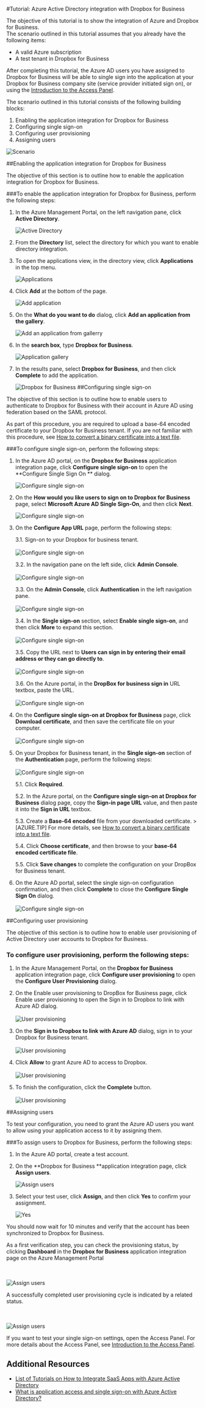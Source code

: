 <properties 
    pageTitle="Tutorial: Azure Active Directory integration with Dropbox for Business | Microsoft Azure" 
    description="Learn how to use Dropbox for Business with Azure Active Directory to enable single sign-on, automated provisioning, and more!" 
    services="active-directory" 
    authors="MarkusVi"  
    documentationCenter="na" 
    manager="stevenpo"/>
<tags 
    ms.service="active-directory" 
    ms.devlang="na" 
    ms.topic="article" 
    ms.tgt_pltfrm="na" 
    ms.workload="identity" 
    ms.date="10/22/2015" 
    ms.author="markvi" />

#Tutorial: Azure Active Directory integration with Dropbox for Business
  
The objective of this tutorial is to show the integration of Azure and Dropbox for Business.  
The scenario outlined in this tutorial assumes that you already have the following items:

-   A valid Azure subscription
-   A test tenant in Dropbox for Business
  
After completing this tutorial, the Azure AD users you have assigned to Dropbox for Business will be able to single sign into the application at your Dropbox for Business company site (service provider initiated sign on), or using the [Introduction to the Access Panel](active-directory-saas-access-panel-introduction.md).
  
The scenario outlined in this tutorial consists of the following building blocks:

1.  Enabling the application integration for Dropbox for Business
2.  Configuring single sign-on
3.  Configuring user provisioning
4.  Assigning users

![Scenario](./media/active-directory-saas-dropboxforbusiness-tutorial/IC769508.png "Scenario")



##Enabling the application integration for Dropbox for Business
  
The objective of this section is to outline how to enable the application integration for Dropbox for Business.

###To enable the application integration for Dropbox for Business, perform the following steps:

1.  In the Azure Management Portal, on the left navigation pane, click **Active Directory**.

    ![Active Directory](./media/active-directory-saas-dropboxforbusiness-tutorial/IC700993.png "Active Directory")

2.  From the **Directory** list, select the directory for which you want to enable directory integration.

3.  To open the applications view, in the directory view, click **Applications** in the top menu.

    ![Applications](./media/active-directory-saas-dropboxforbusiness-tutorial/IC700994.png "Applications")

4.  Click **Add** at the bottom of the page.

    ![Add application](./media/active-directory-saas-dropboxforbusiness-tutorial/IC749321.png "Add application")

5.  On the **What do you want to do** dialog, click **Add an application from the gallery**.

    ![Add an application from gallerry](./media/active-directory-saas-dropboxforbusiness-tutorial/IC749322.png "Add an application from gallerry")

6.  In the **search box**, type **Dropbox for Business**.

    ![Application gallery](./media/active-directory-saas-dropboxforbusiness-tutorial/IC701010.png "Application gallery")

7.  In the results pane, select **Dropbox for Business**, and then click **Complete** to add the application.

    ![Dropbox for Business](./media/active-directory-saas-dropboxforbusiness-tutorial/IC701011.png "Dropbox for Business")
##Configuring single sign-on
  
The objective of this section is to outline how to enable users to authenticate to Dropbox for Business with their account in Azure AD using federation based on the SAML protocol.

As part of this procedure, you are required to upload a base-64 encoded certificate to your Dropbox for Business tenant. If you are not familiar with this procedure, see [How to convert a binary certificate into a text file](http://youtu.be/PlgrzUZ-Y1o).

###To configure single sign-on, perform the following steps:

1.  In the Azure AD portal, on the **Dropbox for Business** application integration page, click **Configure single sign-on** to open the **Configure Single Sign On ** dialog.

    ![Configure single sign-on](./media/active-directory-saas-dropboxforbusiness-tutorial/IC749323.png "Configure single sign-on")

2.  On the **How would you like users to sign on to Dropbox for Business** page, select **Microsoft Azure AD Single Sign-On**, and then click **Next**.

    ![Configure single sign-on](./media/active-directory-saas-dropboxforbusiness-tutorial/IC749327.png "Configure single sign-on")

3.  On the **Configure App URL** page, perform the following steps:

     3.1. Sign-on to your Dropbox for business tenant. <br><br>  ![Configure single sign-on](./media/active-directory-saas-dropboxforbusiness-tutorial/IC769509.png "Configure single sign-on")

     3.2. In the navigation pane on the left side, click **Admin Console**. <br><br>  ![Configure single sign-on](./media/active-directory-saas-dropboxforbusiness-tutorial/IC769510.png "Configure single sign-on")

     3.3. On the **Admin Console**, click **Authentication** in the left navigation pane. <br><br>  ![Configure single sign-on](./media/active-directory-saas-dropboxforbusiness-tutorial/IC769511.png "Configure single sign-on")

     3.4. In the **Single sign-on** section, select **Enable single sign-on**, and then click **More** to expand this section.  <br><br>  ![Configure single sign-on](./media/active-directory-saas-dropboxforbusiness-tutorial/IC769512.png "Configure single sign-on")

     3.5. Copy the URL next to **Users can sign in by entering their email address or they can go directly to**. <br><br>  ![Configure single sign-on](./media/active-directory-saas-dropboxforbusiness-tutorial/IC769513.png "Configure single sign-on")

     3.6. On the Azure portal, in the **DropBox for business sign in** URL textbox, paste the URL. <br><br>  ![Configure single sign-on](./media/active-directory-saas-dropboxforbusiness-tutorial/IC769514.png "Configure single sign-on")  



4. On the **Configure single sign-on at Dropbox for Business** page, click **Download certificate**, and then save the certificate file on your computer.  <br><br>  ![Configure single sign-on](./media/active-directory-saas-dropboxforbusiness-tutorial/IC769515.png "Configure single sign-on")


5. On your Dropbox for Business tenant, in the **Single sign-on** section of the **Authentication** page, perform the following steps: <br><br>  ![Configure single sign-on](./media/active-directory-saas-dropboxforbusiness-tutorial/IC769516.png "Configure single sign-on")

     5.1. Click **Required**.

     5.2. In the Azure portal, on the **Configure single sign-on at Dropbox for Business** dialog page, copy the **Sign-in page URL** value, and then paste it into the **Sign in URL** textbox.


     5.3. Create a **Base-64 encoded** file from your downloaded certificate. > [AZURE.TIP] For more details, see [How to convert a binary certificate into a text file](http://youtu.be/PlgrzUZ-Y1o).


     5.4. Click **Choose certificate**, and then browse to your **base-64 encoded certificate file**.


     5.5. Click **Save changes** to complete the configuration on your DropBox for Business tenant.


6. On the Azure AD portal, select the single sign-on configuration confirmation, and then click **Complete** to close the **Configure Single Sign On** dialog. <br><br>  ![Configure single sign-on](./media/active-directory-saas-dropboxforbusiness-tutorial/IC749329.png "Configure single sign-on")





##Configuring user provisioning
  
The objective of this section is to outline how to enable user provisioning of Active Directory user accounts to Dropbox for Business.


### To configure user provisioning, perform the following steps:

1. In the Azure Management Portal, on the **Dropbox for Business** application integration page, click **Configure user provisioning** to open the **Configure User Provisioning** dialog.

2. On the Enable user provisioning to DropBox for Business page, click Enable user provisioning to open the Sign in to Dropbox to link with Azure AD dialog.  <br><br> ![User provisioning](./media/active-directory-saas-dropboxforbusiness-tutorial/IC769517.png "User provisioning")

3. On the **Sign in to Dropbox to link with Azure AD** dialog, sign in to your Dropbox for Business tenant. <br><br> ![User provisioning](./media/active-directory-saas-dropboxforbusiness-tutorial/IC769518.png "User provisioning")



4. Click **Allow** to grant Azure AD to access to Dropbox. <br><br> ![User provisioning](./media/active-directory-saas-dropboxforbusiness-tutorial/IC769519.png "User provisioning")



5. To finish the configuration, click the **Complete** button.  <br><br> ![User provisioning](./media/active-directory-saas-dropboxforbusiness-tutorial/IC769520.png "User provisioning")




##Assigning users
  
To test your configuration, you need to grant the Azure AD users you want to allow using your application access to it by assigning them.

###To assign users to Dropbox for Business, perform the following steps:

1.  In the Azure AD portal, create a test account.

2.  On the **Dropbox for Business **application integration page, click **Assign users**.

    ![Assign users](./media/active-directory-saas-dropboxforbusiness-tutorial/IC769521.png "Assign users")

3.  Select your test user, click **Assign**, and then click **Yes** to confirm your assignment.

    ![Yes](./media/active-directory-saas-dropboxforbusiness-tutorial/IC767830.png "Yes")
  


You should now wait for 10 minutes and verify that the account has been synchronized to Dropbox for Business.

As a first verification step, you can check the provisioning status, by clicking **Dashboard** in the **Dropbox for Business** application integration page on the Azure Management Portal

<br><br>  ![Assign users](./media/active-directory-saas-dropboxforbusiness-tutorial/IC769522.png "Assign users")


A successfully completed user provisioning cycle is indicated by a related status.

<br><br>  ![Assign users](./media/active-directory-saas-dropboxforbusiness-tutorial/IC769523.png "Assign users")


If you want to test your single sign-on settings, open the Access Panel.
For more details about the Access Panel, see [Introduction to the Access Panel](active-directory-saas-access-panel-introduction.md).




## Additional Resources

* [List of Tutorials on How to Integrate SaaS Apps with Azure Active Directory](active-directory-saas-tutorial-list.md)
* [What is application access and single sign-on with Azure Active Directory?](active-directory-appssoaccess-whatis.md)
